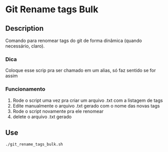 Git Rename tags Bulk
===========

## Description
Comando para renomear tags do git de forma dinâmica (quando necessário, claro).

### Dica
Coloque esse scrip pra ser chamado em um alias, só faz sentido se for assim

### Funcionamento
  1. Rode o script uma vez pra criar um arquivo .txt com a listagem de tags
  2. Edite manualmente o arquivo .txt gerado com o nome das novas tags
  3. Rode o script novamente pra ele renomear
  4. delete o arquivo .txt gerado

## Use
```bash
./git_rename_tags_bulk.sh
```

